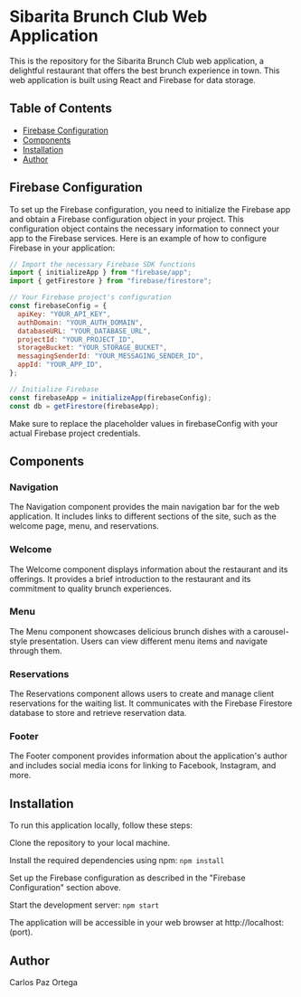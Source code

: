# Sibarita Brunch Club Web Application

This is the repository for the Sibarita Brunch Club web application, a delightful restaurant that offers the best brunch experience in town. This web application is built using React and Firebase for data storage.

## Table of Contents

- [Firebase Configuration](#firebase-configuration)
- [Components](#components)
- [Installation](#installation)
- [Author](#author)

## Firebase Configuration

To set up the Firebase configuration, you need to initialize the Firebase app and obtain a Firebase configuration object in your project. This configuration object contains the necessary information to connect your app to the Firebase services. Here is an example of how to configure Firebase in your application:

```javascript
// Import the necessary Firebase SDK functions
import { initializeApp } from "firebase/app";
import { getFirestore } from "firebase/firestore";

// Your Firebase project's configuration
const firebaseConfig = {
  apiKey: "YOUR_API_KEY",
  authDomain: "YOUR_AUTH_DOMAIN",
  databaseURL: "YOUR_DATABASE_URL",
  projectId: "YOUR_PROJECT_ID",
  storageBucket: "YOUR_STORAGE_BUCKET",
  messagingSenderId: "YOUR_MESSAGING_SENDER_ID",
  appId: "YOUR_APP_ID",
};

// Initialize Firebase
const firebaseApp = initializeApp(firebaseConfig);
const db = getFirestore(firebaseApp);
```

Make sure to replace the placeholder values in firebaseConfig with your actual Firebase project credentials.

## Components

### Navigation

The Navigation component provides the main navigation bar for the web application. It includes links to different sections of the site, such as the welcome page, menu, and reservations.

### Welcome

The Welcome component displays information about the restaurant and its offerings. It provides a brief introduction to the restaurant and its commitment to quality brunch experiences.

### Menu

The Menu component showcases delicious brunch dishes with a carousel-style presentation. Users can view different menu items and navigate through them.

### Reservations

The Reservations component allows users to create and manage client reservations for the waiting list. It communicates with the Firebase Firestore database to store and retrieve reservation data.

### Footer

The Footer component provides information about the application's author and includes social media icons for linking to Facebook, Instagram, and more.

## Installation

To run this application locally, follow these steps:

Clone the repository to your local machine.

Install the required dependencies using npm:
`npm install`

Set up the Firebase configuration as described in the "Firebase Configuration" section above.

Start the development server:
`npm start`

The application will be accessible in your web browser at http://localhost:(port).

## Author

Carlos Paz Ortega
